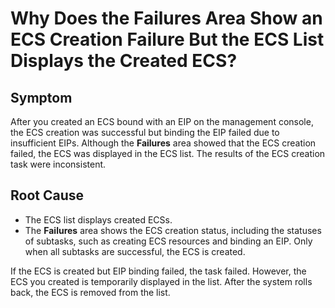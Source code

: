 # Why Does the  **Failures**  Area Show an ECS Creation Failure But the ECS List Displays the Created ECS?<a name="EN-US_TOPIC_0039524582"></a>

## Symptom<a name="section6720837161158"></a>

After you created an ECS bound with an EIP on the management console, the ECS creation was successful but binding the EIP failed due to insufficient EIPs. Although the  **Failures**  area showed that the ECS creation failed, the ECS was displayed in the ECS list. The results of the ECS creation task were inconsistent.

## Root Cause<a name="section26118472161749"></a>

-   The ECS list displays created ECSs.
-   The  **Failures**  area shows the ECS creation status, including the statuses of subtasks, such as creating ECS resources and binding an EIP. Only when all subtasks are successful, the ECS is created.

If the ECS is created but EIP binding failed, the task failed. However, the ECS you created is temporarily displayed in the list. After the system rolls back, the ECS is removed from the list.


